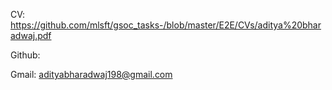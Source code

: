 CV: https://github.com/mlsft/gsoc_tasks-/blob/master/E2E/CVs/aditya%20bharadwaj.pdf

Github: 

Gmail: adityabharadwaj198@gmail.com
